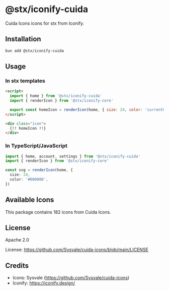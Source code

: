 # @stx/iconify-cuida

Cuida Icons icons for stx from Iconify.

## Installation

```bash
bun add @stx/iconify-cuida
```

## Usage

### In stx templates

```html
<script>
  import { home } from '@stx/iconify-cuida'
  import { renderIcon } from '@stx/iconify-core'

  export const homeIcon = renderIcon(home, { size: 24, color: 'currentColor' })
</script>

<div class="icon">
  {!! homeIcon !!}
</div>
```

### In TypeScript/JavaScript

```typescript
import { home, account, settings } from '@stx/iconify-cuida'
import { renderIcon } from '@stx/iconify-core'

const svg = renderIcon(home, {
  size: 24,
  color: '#000000',
})
```

## Available Icons

This package contains 182 icons from Cuida Icons.

## License

Apache 2.0

License: https://github.com/Sysvale/cuida-icons/blob/main/LICENSE

## Credits

- Icons: Sysvale (https://github.com/Sysvale/cuida-icons)
- Iconify: https://iconify.design/
